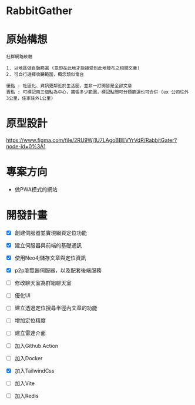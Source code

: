 # RabbitGather

# 原始構想

```
社群網路軟體

1. 以地區做自動篩選 (意即在此地才能接受到此地發布之相關文章)
2. 可自行選擇收聽範圍，概念類似電台

優點 : 社區化、資訊更鄰近於生活圈，並非一打開皆是全部文章
賣點 : 可標記兩三個點為中心，擴張多少範圍，標記點間可分類篩選也可合併 (ex 公司往外3公里，住家往外1公里)
```

# 原型設計
https://www.figma.com/file/2RU9Wj1U7LAgoBBEVYrVdR/RabbitGater?node-id=0%3A1


# 專案方向
* 做PWA模式的網站

# 開發計畫
* [x] 創建伺服器並實現網頁定位功能
* [x] 建立伺服器與前端的基礎通訊
* [x] 使用Neo4j儲存文章與定位資訊
* [x] p2p瀏覽器伺服器，以及配套後端服務
* [ ] 修改聊天室為群組聊天室
* [ ] 優化UI
* [ ] 建立透過定位搜尋半徑內文章的功能
* [ ] 增加定位精度
* [ ] 建立雷達介面 
* [ ] 加入Github Action
* [ ] 加入Docker
* [x] 加入TailwindCss
* [ ] 加入Vite
* [ ] 加入Redis







